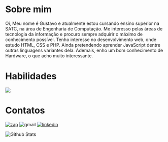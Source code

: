 # Sobre mim
Oi, Meu nome é Gustavo e atualmente estou cursando ensino superior na SATC, na área de Engenharia de Computação. Me interesso pelas áreas de tecnologia da informação e procuro sempre adquirir o máximo de conhecimento possível. Tenho interesse no desenvolvimento web, onde estudo HTML, CSS e PHP. Ainda pretendendo aprender JavaScript dentre outras linguagens variantes dela. Ademais, enho um bom conhecimento de Hardware, o que acho muito interessante.

# Habilidades
<p>
  <a href="https://skillicons.dev">
    <img src="https://skillicons.dev/icons?i=git,github,html,css,js,php,python,mysql,vscode,figma,bootstrap,notion,windows" />
  </a>
</p>

# Contatos
[![zap](https://img.shields.io/badge/WhatsApp-25D366?style=for-the-badge&logo=whatsapp&logoColor=white)](https://api.whatsapp.com/send?phone=5548999622803)
![gmail](https://img.shields.io/badge/Gmail-D14836?style=for-the-badge&logo=gmail&logoColor=white)
[![linkedin](https://img.shields.io/badge/LinkedIn-0077B5?style=for-the-badge&logo=linkedin&logoColor=white)](https://www.linkedin.com/in/gustavo-gon%C3%A7alves-dos-santos-4649ab27b/)

<img
  align="left"
  src="https://github-readme-stats.vercel.app/api/top-langs/?username=xav86&theme=dark&hide_border=false&include_all_commits=true&count_private=true&layout=compact"
  alt="Github Stats"
/>
